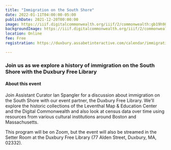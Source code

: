 ```yaml
---
title: "Immigration on the South Shore"
date: 2022-01-11T04:00:00-05:00
publishDate: 2021-12-20T00:00:00
image: https://iiif.digitalcommonwealth.org/iiif/2/commonwealth:gb19h989c/537,178,2510,1515/full/0/default.jpg
backgroundImage: https://iiif.digitalcommonwealth.org/iiif/2/commonwealth:gb19h989c/537,178,2510,1515/full/0/default.jpg
location: Online
fee: Free
registration: https://duxbury.assabetinteractive.com/calendar/immigration-on-the-south-shore-with-the-leventhal-map-center/

---
```


### Join us as we explore a history of immigration on the South Shore with the Duxbury Free Library

####  About this event

Join Assistant Curator Ian Spangler for a discussion about immigration on the South Shore with our event partner, the Duxbury Free Library. We'll explore the historic collections of the Leventhal Map & Education Center and the Digital Commonwealth and also look at census data over time using resources from various cultural institutions around Boston and Massachusetts. 

This program will be on Zoom, but the event will also be streamed in the Setter Room at the Duxbury Free Library (77 Alden Street, Duxbury, MA, 02332). 